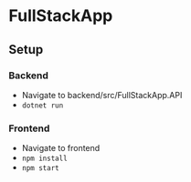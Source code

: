 # FullStackApp

## Setup

### Backend
- Navigate to backend/src/FullStackApp.API
- `dotnet run`

### Frontend
- Navigate to frontend
- `npm install`
- `npm start`
